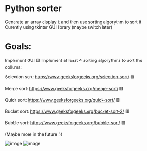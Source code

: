 # Python sorter
Generate an array display it and then use sorting algorythm to sort it
Curently using tkinter GUI library (maybe switch later)
# Goals:
Implement GUI 🟨
Implement at least 4 sorting algorythms to sort the collums:

Selection sort: https://www.geeksforgeeks.org/selection-sort/      🟩

Merge sort: https://www.geeksforgeeks.org/merge-sort/              🟥

Quick sort: https://www.geeksforgeeks.org/quick-sort/              🟩

Bucket sort: https://www.geeksforgeeks.org/bucket-sort-2/          🟥

Bubble sort: https://www.geeksforgeeks.org/bubble-sort/            🟩

(Maybe more in the future :))


![image](https://user-images.githubusercontent.com/107749872/175905516-87fbf65d-fe4f-49bb-8d3f-368b6b0ccb47.png)
![image](https://user-images.githubusercontent.com/107749872/176007263-3b14d29b-af0b-4b85-bfc8-d3cbdc26ad47.png)

